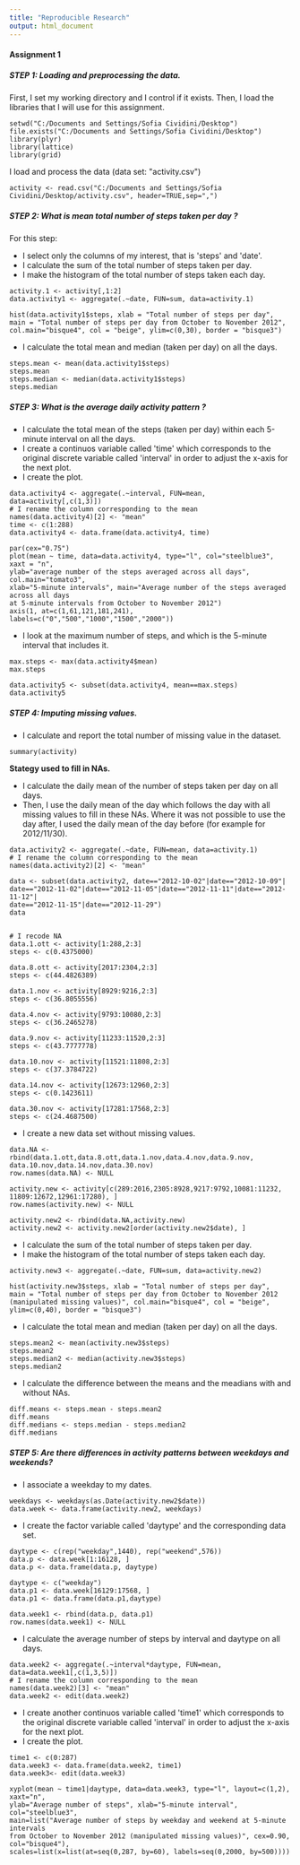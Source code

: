 ```yaml
---
title: "Reproducible Research"
output: html_document
---
```


#### Assignment 1

##### STEP 1: Loading and preprocessing the data.

First, I set my working directory and I control if it exists. Then, I load the libraries that I will use for this assignment.

```{r, echo=TRUE}
setwd("C:/Documents and Settings/Sofia Cividini/Desktop")
file.exists("C:/Documents and Settings/Sofia Cividini/Desktop")
library(plyr)
library(lattice)
library(grid)
```

I load and process the data (data set: "activity.csv")

```{r, echo=TRUE}
activity <- read.csv("C:/Documents and Settings/Sofia Cividini/Desktop/activity.csv", header=TRUE,sep=",")
```

##### STEP 2: What is mean total number of steps taken per day ?

For this step:
* I select only the columns of my interest, that is 'steps' and 'date'. 
* I calculate the sum of the total number of steps taken per day.
* I make the histogram of the total number of steps taken each day.

```{r, echo=TRUE}
activity.1 <- activity[,1:2]
data.activity1 <- aggregate(.~date, FUN=sum, data=activity.1)
```
```{r, echo=TRUE}
hist(data.activity1$steps, xlab = "Total number of steps per day",
main = "Total number of steps per day from October to November 2012", 
col.main="bisque4", col = "beige", ylim=c(0,30), border = "bisque3")
```

* I calculate the total mean and median (taken per day) on all the days.
```{r,echo=TRUE}
steps.mean <- mean(data.activity1$steps)
steps.mean
steps.median <- median(data.activity1$steps)
steps.median
```

##### STEP 3: What is the average daily activity pattern ?

* I calculate the total mean of the steps (taken per day) within each 5-minute
interval on all the days.
* I create a continuos variable called 'time' which corresponds to the original discrete variable called 'interval' in order to adjust the x-axis for the next plot.
* I create the plot.

```{r,echo=TRUE}
data.activity4 <- aggregate(.~interval, FUN=mean, data=activity[,c(1,3)])
# I rename the column corresponding to the mean
names(data.activity4)[2] <- "mean"  
time <- c(1:288)
data.activity4 <- data.frame(data.activity4, time)
```
```{r,echo=TRUE}
par(cex="0.75")
plot(mean ~ time, data=data.activity4, type="l", col="steelblue3", xaxt = "n",
ylab="average number of the steps averaged across all days", col.main="tomato3",
xlab="5-minute intervals", main="Average number of the steps averaged across all days
at 5-minute intervals from October to November 2012")
axis(1, at=c(1,61,121,181,241), labels=c("0","500","1000","1500","2000"))
```

* I look at the maximum number of steps, and which is the 5-minute interval that
includes it.

```{r,echo=TRUE}
max.steps <- max(data.activity4$mean)
max.steps

data.activity5 <- subset(data.activity4, mean==max.steps)
data.activity5
```

##### STEP 4: Imputing missing values.

* I calculate and report the total number of missing value in the dataset.

```{r,echo=TRUE}
summary(activity)
```

<strong>Stategy used to fill in NAs.</strong>
* I calculate the daily mean of the number of steps taken per day on all days.
* Then, I use the daily mean of the day which follows the day with all missing values to fill in these NAs. Where it was not possible to use the day after, I used the daily mean of the day before (for example for 2012/11/30).

```{r,echo=TRUE}
data.activity2 <- aggregate(.~date, FUN=mean, data=activity.1)
# I rename the column corresponding to the mean
names(data.activity2)[2] <- "mean"
```
```{r,echo=TRUE}
data <- subset(data.activity2, date=="2012-10-02"|date=="2012-10-09"|
date=="2012-11-02"|date=="2012-11-05"|date=="2012-11-11"|date=="2012-11-12"|
date=="2012-11-15"|date=="2012-11-29")
data
```
```{r,echo=TRUE}

# I recode NA 
data.1.ott <- activity[1:288,2:3]
steps <- c(0.4375000)

data.8.ott <- activity[2017:2304,2:3]
steps <- c(44.4826389)

data.1.nov <- activity[8929:9216,2:3]
steps <- c(36.8055556)

data.4.nov <- activity[9793:10080,2:3]
steps <- c(36.2465278)

data.9.nov <- activity[11233:11520,2:3]
steps <- c(43.7777778)

data.10.nov <- activity[11521:11808,2:3]
steps <- c(37.3784722)

data.14.nov <- activity[12673:12960,2:3]
steps <- c(0.1423611)

data.30.nov <- activity[17281:17568,2:3]
steps <- c(24.4687500)
```

* I create a new data set without missing values.

```{r,echo=TRUE}
data.NA <- rbind(data.1.ott,data.8.ott,data.1.nov,data.4.nov,data.9.nov,
data.10.nov,data.14.nov,data.30.nov)
row.names(data.NA) <- NULL

activity.new <- activity[c(289:2016,2305:8928,9217:9792,10081:11232,
11809:12672,12961:17280), ]
row.names(activity.new) <- NULL

activity.new2 <- rbind(data.NA,activity.new)
activity.new2 <- activity.new2[order(activity.new2$date), ]
```

* I calculate the sum of the total number of steps taken per day.
* I make the histogram of the total number of steps taken each day.

```{r,echo=TRUE}
activity.new3 <- aggregate(.~date, FUN=sum, data=activity.new2)
```

```{r,echo=TRUE}
hist(activity.new3$steps, xlab = "Total number of steps per day",
main = "Total number of steps per day from October to November 2012 
(manipulated missing values)", col.main="bisque4", col = "beige", 
ylim=c(0,40), border = "bisque3")
```

* I calculate the total mean and median (taken per day) on all the days.

```{r,echo=TRUE}
steps.mean2 <- mean(activity.new3$steps)
steps.mean2
steps.median2 <- median(activity.new3$steps)
steps.median2
```

* I calculate the difference between the means and the meadians with and without NAs.

```{r,echo=TRUE}
diff.means <- steps.mean - steps.mean2
diff.means
diff.medians <- steps.median - steps.median2
diff.medians
```

##### STEP 5: Are there differences in activity patterns between weekdays and weekends?

* I associate a weekday to my dates. 

```{r,echo=TRUE}
weekdays <- weekdays(as.Date(activity.new2$date))
data.week <- data.frame(activity.new2, weekdays)
```

* I create the factor variable called 'daytype' and the corresponding data set.

```{r,echo=TRUE}
daytype <- c(rep("weekday",1440), rep("weekend",576))
data.p <- data.week[1:16128, ]
data.p <- data.frame(data.p, daytype)

daytype <- c("weekday")
data.p1 <- data.week[16129:17568, ]
data.p1 <- data.frame(data.p1,daytype)

data.week1 <- rbind(data.p, data.p1)
row.names(data.week1) <- NULL

```

* I calculate the average number of steps by interval and daytype on all days.

```{r,echo=TRUE}
data.week2 <- aggregate(.~interval*daytype, FUN=mean, data=data.week1[,c(1,3,5)])
# I rename the column corresponding to the mean
names(data.week2)[3] <- "mean"  
data.week2 <- edit(data.week2)
```

* I create another continuos variable called 'time1' which corresponds to the original discrete variable called 'interval' in order to adjust the x-axis for the next plot.
* I create the plot.

```{r,echo=TRUE}
time1 <- c(0:287)
data.week3 <- data.frame(data.week2, time1)
data.week3<- edit(data.week3)
```
```{r,echo=TRUE}
xyplot(mean ~ time1|daytype, data=data.week3, type="l", layout=c(1,2), xaxt="n",
ylab="Average number of steps", xlab="5-minute interval", col="steelblue3",
main=list("Average number of steps by weekday and weekend at 5-minute intervals
from October to November 2012 (manipulated missing values)", cex=0.90, col="bisque4"),
scales=list(x=list(at=seq(0,287, by=60), labels=seq(0,2000, by=500))))
```

